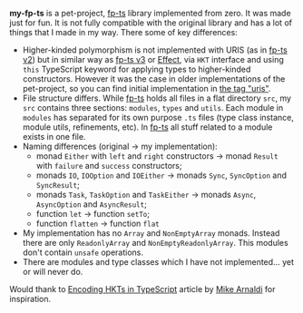 **my-fp-ts** is a pet-project, [fp-ts](https://github.com/gcanti/fp-ts) library implemented from zero. It was made just for fun. It is not fully compatible with the original library and has a lot of things that I made in my way. There some of key differences:

- Higher-kinded polymorphism is not implemented with URIS (as in [fp-ts v2](https://github.com/gcanti/fp-ts/blob/2.16.1/src/HKT.ts)) but in similar way as [fp-ts v3](https://github.com/gcanti/fp-ts/blob/3.0.0-new-hkt/src/HKT.ts) or [Effect](https://github.com/Effect-TS/effect/blob/effect%403.16.12/packages/effect/src/HKT.ts), via `HKT` interface and using `this` TypeScript keyword for applying types to higher-kinded constructors. However it was the case in older implementations of the pet-project, so you can find initial implementation in [the tag "uris"](https://github.com/Lothering0/fp-ts-clone/tree/uris).
- File structure differs. While [fp-ts](https://github.com/gcanti/fp-ts) holds all files in a flat directory `src`, my `src` contains three sections: `modules`, `types` and `utils`. Each module in `modules` has separated for its own purpose `.ts` files (type class instance, module utils, refinements, etc). In [fp-ts](https://github.com/gcanti/fp-ts) all stuff related to a module exists in one file.
- Naming differences (original -> my implementation):
  - monad `Either` with `left` and `right` constructors -> monad `Result` with `failure` and `success` constructors;
  - monads `IO`, `IOOption` and `IOEither` -> monads `Sync`, `SyncOption` and `SyncResult`;
  - monads `Task`, `TaskOption` and `TaskEither` -> monads `Async`, `AsyncOption` and `AsyncResult`;
  - function `let` -> function `setTo`;
  - function `flatten` -> function `flat`
- My implementation has no `Array` and `NonEmptyArray` monads. Instead there are only `ReadonlyArray` and `NonEmptyReadonlyArray`. This modules don't contain `unsafe` operations.
- There are modules and type classes which I have not implemented... yet or will never do.

Would thank to [Encoding HKTs in TypeScript](https://dev.to/effect/encoding-of-hkts-in-typescript-5c3) article by [Mike Arnaldi](https://github.com/mikearnaldi) for inspiration.
